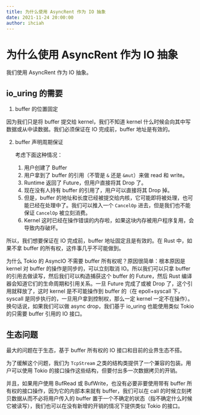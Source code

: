 ```yaml
---
title: 为什么使用 AsyncRent 作为 IO 抽象
date: 2021-11-24 20:00:00
author: ihciah
---
```


# 为什么使用 AsyncRent 作为 IO 抽象

我们使用 AsyncRent 作为 IO 抽象。

## io_uring 的需要
1. buffer 的位置固定

因为我们只是将 buffer 提交给 kernel，我们不知道 kernel 什么时候会向其中写数据或从中读数据。我们必须保证在 IO 完成前，buffer 地址是有效的。

2. buffer 声明周期保证

    考虑下面这种情况：
    1. 用户创建了 Buffer
    2. 用户拿到了 buffer 的引用（不管是 `&` 还是 `&mut`）来做 read 和 write。
    3. Runtime 返回了 Future，但用户直接将其 Drop 了。
    4. 现在没有人持有 buffer 的引用了，用户可以直接将其 Drop 掉。
    5. 但是，buffer 的地址和长度已经被提交给内核，它可能即将被处理，也可能已经在处理中了。我们可以推入一个 `CancelOp` 进去，但是我们也不能保证 `CancelOp` 被立刻消费。
    6. Kernel 这时已经在操作错误的内存啦，如果这块内存被用户程序复用，会导致内存破坏。

所以，我们想要保证在 IO 完成前，buffer 地址固定且是有效的。在 Rust 中，如果不拿 buffer 的所有权，这件事几乎不可能做到。

为什么 Tokio 的 AsyncIO 不需要 buffer 所有权呢？原因很简单：根本原因是 kernel 对 buffer 的操作是同步的，可以立刻取消 IO。所以我们可以只拿 buffer 的引用去做读写，然后我们可以构造捕获这个 buffer 的 Future，然后 Rust 编译器会知道它们的生命周期和引用关系。一旦 Future 完成了或被 Drop 了，这个引用就释放了，这时 kernel 是不可能操作到 buffer 的（在 epoll+syscall 下，syscall 是同步执行的，一旦用户拿到控制权，那么一定 kernel 一定不在操作）。换句话说，如果我们可以做 async drop，我们基于 io_uring 也能使用类似 Tokio 的只需要 buffer 引用的 IO 接口。

## 生态问题
最大的问题在于生态，基于 buffer 所有权的 IO 接口和目前的业界生态不搭。

为了缓解这个问题，我们为 `TcpStream` 之类的结构类提供了一个兼容的包装。用户可以使用 Tokio 的接口操作这些结构，但要付出多一次数据拷贝的开销。

并且，如果用户使用 BufRead 或 BufWrite，也没有必要非要使用带有 buffer 所有权的接口操作，因为它的内部本来就有 buffer，我们可以在 call 的时候立刻拷贝数据从而不必将用户传入的 buffer 置于一个不确定的状态（指不确定什么时候它被读写），我们也可以在没有新增的开销的情况下提供类似 Tokio 的接口。
